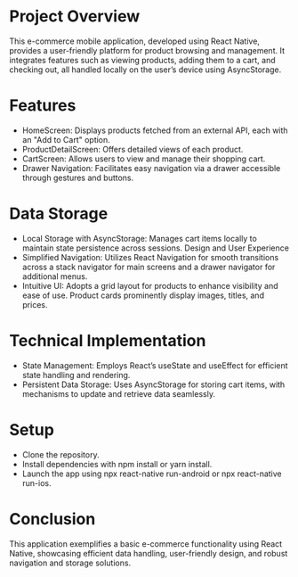 # Project Overview
This e-commerce mobile application, developed using React Native, provides a user-friendly platform for product browsing and management. It integrates features such as viewing products, adding them to a cart, and checking out, all handled locally on the user’s device using AsyncStorage.

# Features
- HomeScreen: Displays products fetched from an external API, each with an "Add to Cart" option.
- ProductDetailScreen: Offers detailed views of each product.
- CartScreen: Allows users to view and manage their shopping cart.
- Drawer Navigation: Facilitates easy navigation via a drawer accessible through gestures and buttons.

# Data Storage
- Local Storage with AsyncStorage: Manages cart items locally to maintain state persistence across sessions.
Design and User Experience
- Simplified Navigation: Utilizes React Navigation for smooth transitions across a stack navigator for main screens and a drawer navigator for additional menus.
- Intuitive UI: Adopts a grid layout for products to enhance visibility and ease of use. Product cards prominently display images, titles, and prices.

# Technical Implementation
- State Management: Employs React’s useState and useEffect for efficient state handling and rendering.
- Persistent Data Storage: Uses AsyncStorage for storing cart items, with mechanisms to update and retrieve data seamlessly.
# Setup
- Clone the repository.
- Install dependencies with npm install or yarn install.
- Launch the app using npx react-native run-android or npx react-native run-ios.

# Conclusion
This application exemplifies a basic e-commerce functionality using React Native, showcasing efficient data handling, user-friendly design, and robust navigation and storage solutions.

